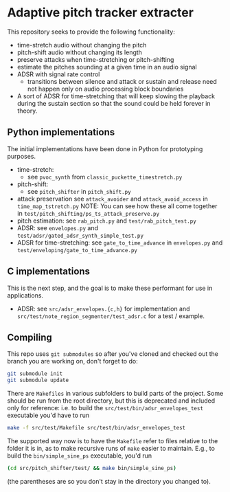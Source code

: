 # Adaptive pitch tracker extracter

This repository seeks to provide the following functionality:

- time-stretch audio without changing the pitch
- pitch-shift audio without changing its length
- preserve attacks when time-stretching or pitch-shifting
- estimate the pitches sounding at a given time in an audio signal
- ADSR with signal rate control
    - transitions between silence and attack or sustain and release need not happen only on audio processing block boundaries
- A sort of ADSR for time-stretching that will keep slowing the playback
  during the sustain section so that the sound could be held forever in
  theory.

## Python implementations

The initial implementations have been done in Python for prototyping purposes.

- time-stretch:
    - see `pvoc_synth` from `classic_puckette_timestretch.py`
- pitch-shift:
    - see `pitch_shifter` in `pitch_shift.py`
- attack preservation
    see `attack_avoider` and `attack_avoid_access` in `time_map_tstretch.py`
NOTE: You can see how these all come together in
`test/pitch_shifting/ps_ts_attack_preserve.py`
- pitch estimation:
    see `rab_pitch.py` and `test/rab_pitch_test.py`
- ADSR:
    see `envelopes.py` and `test/adsr/gated_adsr_synth_simple_test.py`
- ADSR for time-stretching:
    see `gate_to_time_advance` in `envelopes.py` and
    `test/enveloping/gate_to_time_advance.py`

## C implementations

This is the next step, and the goal is to make these performant for use in
applications.

- ADSR:
    see `src/adsr_envelopes.{c,h}` for implementation and
    `src/test/note_region_segmenter/test_adsr.c` for a test / example.

## Compiling

This repo uses `git submodules` so after you've cloned and checked out the
branch you are working on, don't forget to do:

```bash
git submodule init
git submodule update
```

There are `Makefiles` in various subfolders to build parts of the project. Some
should be run from the root directory, but this is deprecated and included only
for reference: i.e. to build the `src/test/bin/adsr_envelopes_test` executable
you'd have to run

```bash
make -f src/test/Makefile src/test/bin/adsr_envelopes_test
```

The supported way now is to have the `Makefile` refer to files relative to the
folder it is in, as to make recursive runs of `make` easier to maintain. E.g.,
to build the `bin/simple_sine_ps` executable, you'd run

```bash
(cd src/pitch_shifter/test/ && make bin/simple_sine_ps)
```

(the parentheses are so you don't stay in the directory you changed to).
